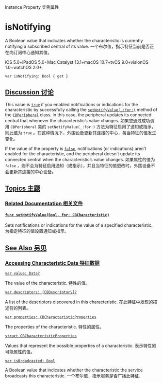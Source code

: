 Instance Property 实例属性

# isNotifying 

A Boolean value that indicates whether the characteristic is currently notifying a subscribed central of its value.
一个布尔值，指示特征当前是否正在向订阅中心通知其值。

iOS 5.0+iPadOS 5.0+Mac Catalyst 13.1+macOS 10.7+tvOS 9.0+visionOS 1.0+watchOS 2.0+

```
var isNotifying: Bool { get }
```



## [Discussion 讨论](https://developer.apple.com/documentation/corebluetooth/cbcharacteristic/isnotifying#Discussion)

This value is [`true`](https://developer.apple.com/documentation/swift/true) if you enabled notifications or indications for the characteristic by successfully calling the [`setNotifyValue(_:for:)`](https://developer.apple.com/documentation/corebluetooth/cbperipheral/setnotifyvalue(_:for:)) method of the [`CBPeripheral`](https://developer.apple.com/documentation/corebluetooth/cbperipheral) class. In this case, the peripheral updates its connected central that whenever the characteristic’s value changes.
如果您通过成功调用 `CBPeripheral` 类的 `setNotifyValue(_:for:)` 方法为特征启用了通知或指示，则此值为 `true` 。在这种情况下，外围设备更新其连接的中心，每当特征的值发生变化。

If the value of the property is [`false`](https://developer.apple.com/documentation/swift/false), notifications (or indications) aren’t enabled for the characteristic, and the peripheral doesn’t update its connected central when the characteristic’s value changes.
如果属性的值为 `false` ，则不会为特征启用通知（或指示），并且当特征的值更改时，外围设备不会更新其连接的中心设备。



## [Topics 主题](https://developer.apple.com/documentation/corebluetooth/cbcharacteristic/isnotifying#topics)

### [Related Documentation 相关文件](https://developer.apple.com/documentation/corebluetooth/cbcharacteristic/isnotifying#Related-Documentation)

#### [`func setNotifyValue(Bool, for: CBCharacteristic)`](https://developer.apple.com/documentation/corebluetooth/cbperipheral/setnotifyvalue(_:for:))

Sets notifications or indications for the value of a specified characteristic.
为指定特征的值设置通知或指示。



## [See Also 另见](https://developer.apple.com/documentation/corebluetooth/cbcharacteristic/isnotifying#see-also)

### [Accessing Characteristic Data 特征数据](https://developer.apple.com/documentation/corebluetooth/cbcharacteristic/isnotifying#Accessing-Characteristic-Data)

[`var value: Data?`](https://developer.apple.com/documentation/corebluetooth/cbcharacteristic/value)

The value of the characteristic.
特性的值。

[`var descriptors: [CBDescriptor\]?`](https://developer.apple.com/documentation/corebluetooth/cbcharacteristic/descriptors)

A list of the descriptors discovered in this characteristic.
在此特征中发现的描述符的列表。

[`var properties: CBCharacteristicProperties`](https://developer.apple.com/documentation/corebluetooth/cbcharacteristic/properties)

The properties of the characteristic.
特性的属性。

[`struct CBCharacteristicProperties`](https://developer.apple.com/documentation/corebluetooth/cbcharacteristicproperties)

Values that represent the possible properties of a characteristic.
表示特性的可能属性的值。

[`var isBroadcasted: Bool`](https://developer.apple.com/documentation/corebluetooth/cbcharacteristic/isbroadcasted)

A Boolean value that indicates whether the characteristic the service broadcasts this characteristic.
一个布尔值，指示服务是否广播此特征.
